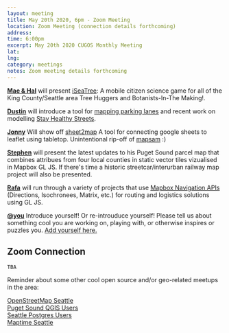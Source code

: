 ```yaml
---
layout: meeting
title: May 20th 2020, 6pm - Zoom Meeting
location: Zoom Meeting (connection details forthcoming)
address: 
time: 6:00pm
excerpt: May 20th 2020 CUGOS Monthly Meeting
lat: 
lng: 
category: meetings
notes: Zoom meeting details forthcoming
---
```


**[Mae & Hal](https://github.com/TreeMama)** will present [iSeaTree](https://treemama.org/the-tech-treehouse/iseatree/): A mobile citizen science game for all of the King County/Seattle area Tree Huggers and Botanists-In-The Making!.

**[Dustin](https://github.com/dabreegster/)** will introduce a tool for [mapping parking lanes](https://dabreegster.github.io/abstreet/map_parking.html) and recent work on modelling [Stay Healthy Streets](https://dabreegster.github.io/abstreet/lake_wash/proposal.html).

**[Jonny](https://github.com/clubkemp)** Will show off [sheet2map](https://github.com/clubkemp/sheets2map) A tool for connecting google sheets to leaflet using tabletop. Unintentional rip-off of [mapsam](https://github.com/mapsam/gus) :) 

**[Stephen](https://github.com/maneaba)** will present the latest updates to his Puget Sound parcel map that combines attribues from four local counties in static vector tiles vizualised in Mapbox GL JS. If there's time a historic streetcar/interurban railway map project will also be presented. 

**[Rafa](https://github.com/geografa)** will run through a variety of projects that use [Mapbox Navigation APIs](https://docs.mapbox.com/api/navigation/#directions) (Directions, Isochronees, Matrix, etc.) for routing and logistics solutions using GL JS.

**[@you](http://cugos.org/people/)** Introduce yourself! Or re-introuduce yourself! Please tell us about something cool you are working on, playing with, or otherwise inspires or puzzles you. [Add yourself here.](https://github.com/cugos/cugos.github.com/blob/master/meetings/_posts/2020-05-20-cugos_monthly.md)

## Zoom Connection
```
TBA
```

Reminder about some other cool open source and/or geo-related meetups in the area:

[OpenStreetMap Seattle](https://www.meetup.com/OpenStreetMap-Seattle/)  
[Puget Sound QGIS Users](https://www.meetup.com/Puget-Sound-QGIS-Users-Group/)  
[Seattle Postgres Users](https://www.meetup.com/Seattle-Postgres/)  
[Maptime Seattle](https://www.meetup.com/MaptimeSEA/)  
